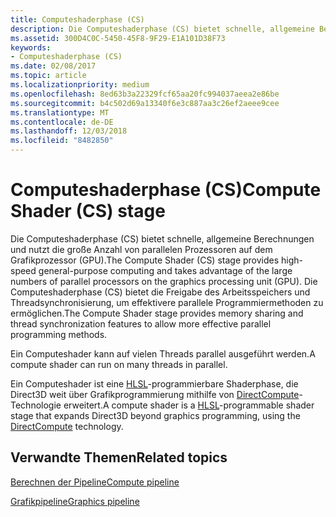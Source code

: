 ```yaml
---
title: Computeshaderphase (CS)
description: Die Computeshaderphase (CS) bietet schnelle, allgemeine Berechnungen und nutzt die große Anzahl von parallelen Prozessoren auf dem Grafikprozessor (GPU).
ms.assetid: 300D4C0C-5450-45F8-9F29-E1A101D38F73
keywords:
- Computeshaderphase (CS)
ms.date: 02/08/2017
ms.topic: article
ms.localizationpriority: medium
ms.openlocfilehash: 8ed63b3a22329fcf65aa20fc994037aeea2e86be
ms.sourcegitcommit: b4c502d69a13340f6e3c887aa3c26ef2aeee9cee
ms.translationtype: MT
ms.contentlocale: de-DE
ms.lasthandoff: 12/03/2018
ms.locfileid: "8482850"
---
```

# <a name="compute-shader-cs-stage"></a><span data-ttu-id="353e1-104">Computeshaderphase (CS)</span><span class="sxs-lookup"><span data-stu-id="353e1-104">Compute Shader (CS) stage</span></span>


<span data-ttu-id="353e1-105">Die Computeshaderphase (CS) bietet schnelle, allgemeine Berechnungen und nutzt die große Anzahl von parallelen Prozessoren auf dem Grafikprozessor (GPU).</span><span class="sxs-lookup"><span data-stu-id="353e1-105">The Compute Shader (CS) stage provides high-speed general-purpose computing and takes advantage of the large numbers of parallel processors on the graphics processing unit (GPU).</span></span> <span data-ttu-id="353e1-106">Die Computeshaderphase (CS) bietet die Freigabe des Arbeitsspeichers und Threadsynchronisierung, um effektivere parallele Programmiermethoden zu ermöglichen.</span><span class="sxs-lookup"><span data-stu-id="353e1-106">The Compute Shader stage provides memory sharing and thread synchronization features to allow more effective parallel programming methods.</span></span>

<span data-ttu-id="353e1-107">Ein Computeshader kann auf vielen Threads parallel ausgeführt werden.</span><span class="sxs-lookup"><span data-stu-id="353e1-107">A compute shader can run on many threads in parallel.</span></span>

<span data-ttu-id="353e1-108">Ein Computeshader ist eine [HLSL](https://msdn.microsoft.com/library/windows/desktop/bb509561)-programmierbare Shaderphase, die Direct3D weit über Grafikprogrammierung mithilfe von [DirectCompute](http://go.microsoft.com/fwlink/p/?linkid=209544)-Technologie erweitert.</span><span class="sxs-lookup"><span data-stu-id="353e1-108">A compute shader is a [HLSL](https://msdn.microsoft.com/library/windows/desktop/bb509561)-programmable shader stage that expands Direct3D beyond graphics programming, using the [DirectCompute](http://go.microsoft.com/fwlink/p/?linkid=209544) technology.</span></span>

## <a name="span-idrelated-topicsspanrelated-topics"></a><span data-ttu-id="353e1-109"><span id="related-topics"></span>Verwandte Themen</span><span class="sxs-lookup"><span data-stu-id="353e1-109"><span id="related-topics"></span>Related topics</span></span>


[<span data-ttu-id="353e1-110">Berechnen der Pipeline</span><span class="sxs-lookup"><span data-stu-id="353e1-110">Compute pipeline</span></span>](compute-pipeline.md)

[<span data-ttu-id="353e1-111">Grafikpipeline</span><span class="sxs-lookup"><span data-stu-id="353e1-111">Graphics pipeline</span></span>](graphics-pipeline.md)

 

 




